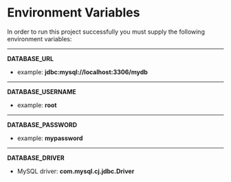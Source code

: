 # Environment Variables

In order to run this project successfully you must supply the following environment variables:
***
**DATABASE_URL**
- example: **jdbc:mysql://localhost:3306/mydb**

***
**DATABASE_USERNAME**
- example: **root**

***
**DATABASE_PASSWORD**
- example: **mypassword**

***
**DATABASE_DRIVER**
- MySQL driver: **com.mysql.cj.jdbc.Driver**

